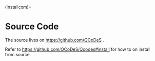(installcom)=

# Source Code

The source lives on  <https://github.com/QCoDeS> .

Refer to  <https://github.com/QCoDeS/Qcodes#install>
for how to on install from source.
